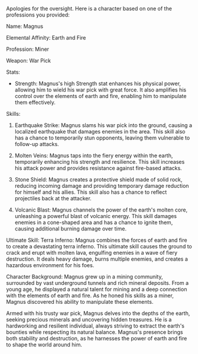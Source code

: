 Apologies for the oversight. Here is a character based on one of the professions you provided:

Name: Magnus

Elemental Affinity: Earth and Fire

Profession: Miner

Weapon: War Pick

Stats:
- Strength: Magnus's high Strength stat enhances his physical power, allowing him to wield his war pick with great force. It also amplifies his control over the elements of earth and fire, enabling him to manipulate them effectively.

Skills:
1. Earthquake Strike: Magnus slams his war pick into the ground, causing a localized earthquake that damages enemies in the area. This skill also has a chance to temporarily stun opponents, leaving them vulnerable to follow-up attacks.

2. Molten Veins: Magnus taps into the fiery energy within the earth, temporarily enhancing his strength and resilience. This skill increases his attack power and provides resistance against fire-based attacks.

3. Stone Shield: Magnus creates a protective shield made of solid rock, reducing incoming damage and providing temporary damage reduction for himself and his allies. This skill also has a chance to reflect projectiles back at the attacker.

4. Volcanic Blast: Magnus channels the power of the earth's molten core, unleashing a powerful blast of volcanic energy. This skill damages enemies in a cone-shaped area and has a chance to ignite them, causing additional burning damage over time.

Ultimate Skill: Terra Inferno: Magnus combines the forces of earth and fire to create a devastating terra inferno. This ultimate skill causes the ground to crack and erupt with molten lava, engulfing enemies in a wave of fiery destruction. It deals heavy damage, burns multiple enemies, and creates a hazardous environment for his foes.

Character Background:
Magnus grew up in a mining community, surrounded by vast underground tunnels and rich mineral deposits. From a young age, he displayed a natural talent for mining and a deep connection with the elements of earth and fire. As he honed his skills as a miner, Magnus discovered his ability to manipulate these elements.

Armed with his trusty war pick, Magnus delves into the depths of the earth, seeking precious minerals and uncovering hidden treasures. He is a hardworking and resilient individual, always striving to extract the earth's bounties while respecting its natural balance. Magnus's presence brings both stability and destruction, as he harnesses the power of earth and fire to shape the world around him.